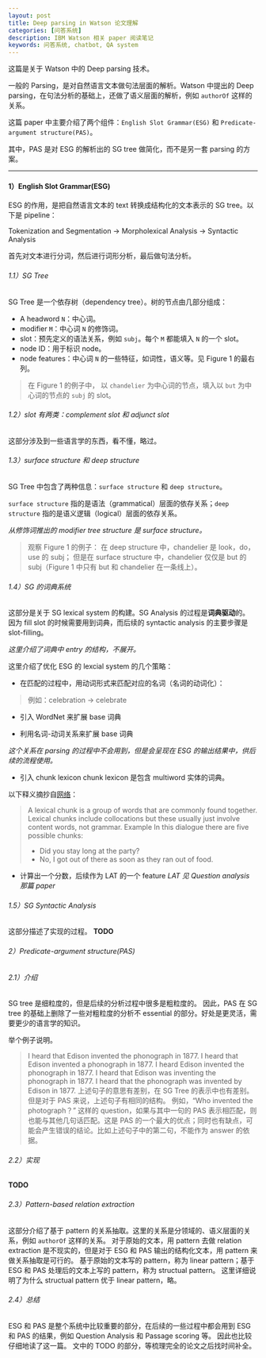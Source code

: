 ```yaml
---
layout: post
title: Deep parsing in Watson 论文理解
categories: [问答系统]
description: IBM Watson 相关 paper 阅读笔记
keywords: 问答系统, chatbot, QA system
---
```


这篇是关于 Watson 中的 Deep parsing 技术。

一般的 Parsing，是对自然语言文本做句法层面的解析。Watson 中提出的 Deep parsing，在句法分析的基础上，还做了语义层面的解析，例如 `authorOf` 这样的关系。

这篇 paper 中主要介绍了两个组件：`English Slot Grammar(ESG)` 和 `Predicate-argument structure(PAS)`。

其中，PAS 是对 ESG 的解析出的 SG tree 做简化，而不是另一套 parsing 的方案。

---
#### 1）English Slot Grammar(ESG)
ESG 的作用，是把自然语言文本的 text 转换成结构化的文本表示的 SG tree。以下是 pipeline：

Tokenization and Segmentation → Morpholexical Analysis → Syntactic Analysis

首先对文本进行分词，然后进行词形分析，最后做句法分析。

###### 1.1）SG Tree
SG Tree 是一个依存树（dependency tree）。树的节点由几部分组成：
* A headword `N`：中心词。
* modifier `M`：中心词 `N` 的修饰词。
* slot：预先定义的语法关系，例如 `subj`。每个 `M` 都能填入 `N` 的一个 slot。
* node ID：用于标识 node。
* node features：中心词 `N` 的一些特征，如词性，语义等。见 Figure 1 的最右列。

> 在 Figure 1 的例子中， 以 `chandelier` 为中心词的节点，填入以 `but` 为中心词的节点的 `subj` 的 slot。

###### 1.2）slot 有两类：complement slot 和 adjunct slot
这部分涉及到一些语言学的东西，看不懂，略过。

###### 1.3）surface structure 和 deep structure
SG Tree 中包含了两种信息：`surface structure` 和 `deep structure`。

`surface structure` 指的是语法（grammatical）层面的依存关系；`deep structure` 指的是语义逻辑（logical）层面的依存关系。

*从修饰词推出的 modifier tree structure 是 surface structure。*

> 观察 Figure 1 的例子：
> 在 deep structure 中，chandelier 是 look，do，use 的 subj；
> 但是在 surface structure 中，chandelier 仅仅是 but 的 subj（Figure 1 中只有 but 和 chandelier 在一条线上）。

###### 1.4）SG 的词典系统
这部分是关于 SG lexical system 的构建。SG Analysis 的过程是**词典驱动**的。
因为 fill slot 的时候需要用到词典，而后续的 syntactic analysis 的主要步骤是 slot-filling。

*这里介绍了词典中 entry 的结构，不展开。*

这里介绍了优化 ESG 的 lexcial system 的几个策略：

* 在匹配的过程中，用动词形式来匹配对应的名词（名词的动词化）：
> 例如：celebration → celebrate

* 引入 WordNet 来扩展 base 词典

* 利用名词-动词关系来扩展 base 词典

*这个关系在 parsing 的过程中不会用到，但是会呈现在 ESG 的输出结果中，供后续的流程使用。*

* 引入 chunk lexicon
chunk lexicon 是包含 multiword 实体的词典。

以下释义摘抄自[网络](https://www.teachingenglish.org.uk/article/lexical-chunk)：
> A lexical chunk is a group of words that are commonly found together. Lexical chunks include collocations but these usually just involve content words, not grammar.
> Example
> In this dialogue there are five possible chunks:
> - Did you stay long at the party?
> - No, I got out of there as soon as they ran out of food.

* 计算出一个分数，后续作为 LAT 的一个 feature
*LAT 见 Question analysis 那篇 paper*

###### 1.5）SG Syntactic Analysis
这部分描述了实现的过程。
**TODO**

###### 2）Predicate-argument structure(PAS)
###### 2.1）介绍
SG tree 是细粒度的，但是后续的分析过程中很多是粗粒度的。
因此，PAS 在 SG tree 的基础上删除了一些对粗粒度的分析不 essential 的部分。好处是更灵活，需要更少的语言学的知识。

举个例子说明。
> I heard that Edison invented the phonograph in 1877.
> I heard that Edison invented a phonograph in 1877.
> I heard Edison invented the phonograph in 1877.
> I heard that Edison was inventing the phonograph in 1877.
> I heard that the phonograph was invented by Edison in 1877.
上述句子的意思有差别，在 SG Tree 的表示中也有差别。但是对于 PAS 来说，上述句子有相同的结构。
例如，“Who invented the photograph？” 这样的 question，如果与其中一句的 PAS 表示相匹配，则也能与其他几句话匹配。这是 PAS 的一个最大的优点；同时也有缺点，可能会产生错误的结论。比如上述句子中的第二句，不能作为 answer 的依据。

###### 2.2）实现
**TODO**

###### 2.3）Pattern-based relation extraction
这部分介绍了基于 pattern 的关系抽取。这里的关系是分领域的、语义层面的关系，例如 `authorOf` 这样的关系。
对于原始的文本，用 pattern 去做 relation extraction 是不现实的，但是对于 ESG 和 PAS 输出的结构化文本，用 pattern 来做关系抽取是可行的。
基于原始的文本写的 pattern，称为 linear pattern；基于 ESG 和 PAS 处理后的文本上写的 pattern，称为 structual pattern。
这里详细说明了为什么 structual pattern 优于 linear pattern，略。

###### 2.4）总结
ESG 和 PAS 是整个系统中比较重要的部分，在后续的一些过程中都会用到 ESG 和 PAS 的结果，例如 Question  Analysis 和 Passage scoring 等。
因此也比较仔细地读了这一篇。
文中的 TODO 的部分，等梳理完全的论文之后找时间补全。



